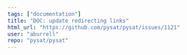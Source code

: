 ```yaml
---
tags: ["documentation"]
title: "DOC: update redirecting links"
html_url: "https://github.com/pysat/pysat/issues/1121"
user: "aburrell"
repo: "pysat/pysat"
---
```


